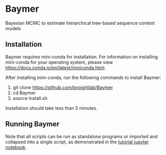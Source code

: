 # Baymer
Bayesian MCMC to estimate hierarchical tree-based sequence context models

## Installation

Baymer requires mini-conda for installation. For information on installing mini-conda for your operating system, please view https://docs.conda.io/en/latest/miniconda.html.

After installing mini-conda, run the following commands to install Baymer:
1) git clone https://github.com/bvoightlab/Baymer
2) cd Baymer
3) source install.sh

Installation should take less than 5 minutes. 

## Running Baymer

Note that all scripts can be run as standalone programs or imported and collapsed into a single script, as demonstrated in the [tutorial jupyter notebook](https://github.com/bvoightlab/Baymer/blob/main/baymer_tutorial.ipynb).




